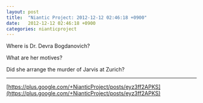 ```yaml
---
layout: post
title:  "Niantic Project: 2012-12-12 02:46:18 +0900"
date:   2012-12-12 02:46:18 +0900
categories: nianticproject
---
```

Where is Dr. Devra Bogdanovich?

What are her motives?

Did she arrange the murder of Jarvis at Zurich?
- - -
[https://plus.google.com/+NianticProject/posts/eyz3ff2APKS](https://plus.google.com/+NianticProject/posts/eyz3ff2APKS)
